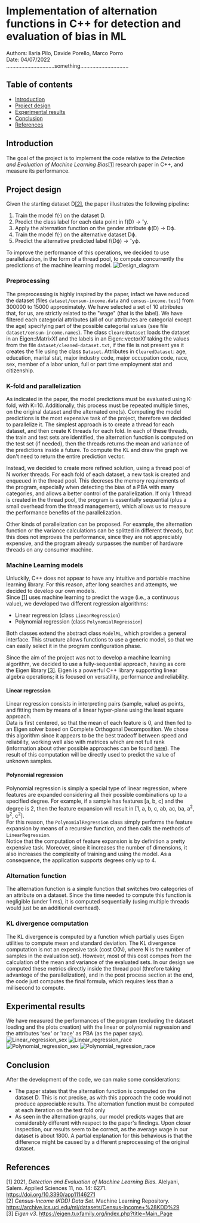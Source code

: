 #  Implementation of alternation functions in C++ for detection and evaluation of bias in ML
Authors: Ilaria Pilo, Davide Porello, Marco Porro  
Date: 04/07/2022  
................................something................................

## Table of contents
- [Introduction](#introduction)
- [Project design](#project-design)
- [Experimental results](#experimental-results)
- [Conclusion](#conclusion)
- [References](#references)

## Introduction
The goal of the project is to implement the code relative to the _Detection and Evaluation of Machine Learning Bias_[[1]](#references) research paper in C++, and measure its performance.

## Project design
Given the starting dataset D[[2]](#references), the paper illustrates the following pipeline:
1. Train the model f(·) on the dataset D. 
2. Predict the class label for each data point in f(D) → ˆy. 
3. Apply the alternation function on the gender attribute ϕ(D) → Dϕ. 
4. Train the model f(·) on the alternative dataset Dϕ.
5. Predict the alternative predicted label f(Dϕ) → ˆyϕ.

To improve the performance of this operations, we decided to use parallelization, in the form of a thread pool, to compute concurrently the predictions of the machine learning model.
![Design_diagram](Design_diagram.png)

### Preprocessing
The preprocessing is highly inspired by the paper, infact we have reduced the dataset (files `dataset/censun-income.data` and `census-income.test`) from 300000 to 15000 approximately.
We have selected a set of 10 attributes that, for us, are strictly related to the "wage" (that is the label).
We have filtered each categorial attributes (all of our attributes are categorial except the age) specifying part of the possible categorial values (see file `dataset/censun-income.names`).
The class `ClearedDataset` loads the dataset in an Eigen::MatrixXf and the labels in an Eigen::vectorXf taking the values from the file `dataset/cleaned-dataset.txt`, if the file is not present yes it creates the file using the class `Dataset`.
Attributes in `ClearedDataset`: age, education, marital stat, major industry code, major occupation code, race, sex, member of a labor union, full or part time employment stat and citizenship.

### K-fold and parallelization
As indicated in the paper, the model predictions must be evaluated using K-fold, with K=10. Additionally, this process must be repeated multiple times, on the original dataset and the alternated one(s).
Computing the model predictions is the most expensive task of the project, therefore we decided to parallelize it.
The simplest approach is to create a thread for each dataset, and then create K threads for each fold. In each of these threads, the train and test sets are identified, the alternation function is computed on the test set (if needed), then the threads returns the mean and variance of the predictions inside a future.
To compute the KL and draw the graph we don't need to return the entire prediction vector.

Instead, we decided to create more refined solution, using a thread pool of N worker threads.
For each fold of each dataset, a new task is created and enqueued in the thread pool. This decreses the memory requirements of the program, especially when detecting the bias of a PBA with many categories, and allows a better control of the parallelization.
If only 1 thread is created in the thread pool, the program is essentially sequential (plus a small overhead from the thread management), which allows us to measure the performance benefits of the parallelization.

Other kinds of parallelization can be proposed. For example, the alternation function or the variance calculations can be splitted in different threads, but this does not improves the performance, since they are not appreciably expensive, and the program already surpasses the number of hardware threads on any consumer machine.
### Machine Learning models
Unluckily, C++ does not appear to have any intuitive and portable machine learning library. For this reason, after long searches and attempts, we decided to develop our own models.  
Since [[1]](#references) uses machine learning to predict the wage (i.e., a continuous value), we developed two different regression algorithms:
- Linear regression (class `LinearRegression`)
- Polynomial regression (class `PolynomialRegression`)

Both classes extend the abstract class `ModelML`, which provides a general interface. This structure allows functions to use a generic model, so that we can easily select it in the program configuration phase.

Since the aim of the project was not to develop a machine learning algorithm, we decided to use a fully-sequential approach, having as core the Eigen library [[3]](#references). Eigen is a powerful C++ library supporting linear algebra operations; it is focused on versatility, performance and reliability.
#### Linear regression
Linear regression consists in interpreting pairs (sample, value) as points, and fitting them by means of a linear hyper-plane using the least square approach.  
Data is first centered, so that the mean of each feature is 0, and then fed to an Eigen solver based on Complete Orthogonal Decomposition. We chose this algorithm since it appears to be the best tradeoff between speed and reliability, working well also with matrices which are not full rank (information about other possible approaches can be found [here](https://eigen.tuxfamily.org/dox/group__LeastSquares.html#:~:text=An%20overdetermined%20system%20of%20equations,the%20Euclidean%20norm%20is%20used)). The result of this computation will be directly used to predict the value of unknown samples.
#### Polynomial regression
Polynomial regression is simply a special type of linear regression, where features are expanded considering all their possible combinations up to a specified degree. For example, if a sample has features [a, b, c] and the degree is 2, then the feature expansion will result in [1, a, b, c, ab, ac, ba, a<sup>2</sup>, b<sup>2</sup>, c<sup>2</sup>].  
For this reason, the `PolynomialRegression` class simply performs the feature expansion by means of a recursive function, and then calls the methods of `LinearRegression`.  
Notice that the computation of feature expansion is by definition a pretty expensive task. Moreover, since it increases the number of dimensions, it also increases the complexity of training and using the model. As a consequence, the application supports degrees only up to 4.
### Alternation function
The alternation function is a simple function that switches two categories of an attribute on a dataset. Since the time needed to compute this function is negligible (under 1 ms), it is computed sequentially (using multiple threads would just be an additional overhead).
### KL divergence computation
The KL divergence is computed by a function which partially uses Eigen utilities to compute mean and standard deviation. The KL divergence computation is not an expensive task (cost O(N), where N is the number of samples in the evaluation set). 
However, most of this cost compes from the calculation of the mean and variance of the evaluated sets. In our design we computed these metrics directly inside the thread pool (threfore taking advantege of the parallelization), and in the post process section at the end, the code just computes the final formula, which requires less than a millisecond to compute.
## Experimental results
We have measured the performances of the program (excluding the dataset loading and the plots creation) with the linear or polynomial regression and the attributes 'sex' or 'race' as PBA (as the paper says).
![Linear_regression_sex](performance/LR_sex.png)
![Linear_regression_race](performance/LR_race.png)
![Polynomial_regression_sex](performance/PR_sex.png)
![Polynomial_regression_race](performance/PR_race.png)
## Conclusion
After the development of the code, we can make some considerations:
- The paper states that the alternation function is computed on the dataset D. This is not precise, as with this approach the code would not produce appreciable results. The alternation function must be computed at each iteration on the test fold only
- As seen in the alternation graphs, our model predicts wages that are considerably different with respect to the paper's findings. Upon closer inspection, our results seem to be correct, as the average wage in our dataset is about 1800. 
  A partial explanation for this behavious is that the difference might be caused by a different preprocessing of the original dataset.

## References
[1] 2021, _Detection and Evaluation of Machine Learning Bias._ Alelyani, Salem. Applied Sciences 11, no. 14: 6271. https://doi.org/10.3390/app11146271  
[2] _Census-Income (KDD) Data Set_. Machine Learning Repository. https://archive.ics.uci.edu/ml/datasets/Census-Income+%28KDD%29  
[3] _Eigen v3_. https://eigen.tuxfamily.org/index.php?title=Main_Page